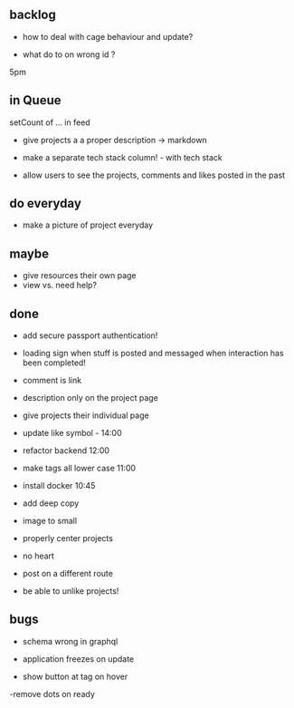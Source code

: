 ## backlog

- how to deal with cage behaviour and update?

- what do to on wrong id ?

5pm

## in Queue

setCount of ... in feed

- give projects a a proper description -> markdown
- make a separate tech stack column! - with tech stack

- allow users to see the projects, comments and likes posted in the past

## do everyday

- make a picture of project everyday

## maybe

- give resources their own page
- view vs. need help?

## done

- add secure passport authentication!

- loading sign when stuff is posted and messaged when interaction has been completed!
- comment is link
- description only on the project page
- give projects their individual page
- update like symbol - 14:00
- refactor backend 12:00
- make tags all lower case 11:00
- install docker 10:45
- add deep copy
- image to small
- properly center projects
- no heart
- post on a different route
- be able to unlike projects!

## bugs

- schema wrong in graphql
- application freezes on update

- show button at tag on hover

-remove dots on ready

